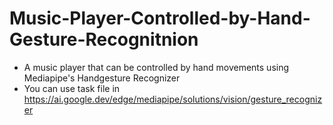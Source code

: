 # Music-Player-Controlled-by-Hand-Gesture-Recognitnion

* A music player that can be controlled by hand movements using Mediapipe's Handgesture Recognizer
* You can use task file in https://ai.google.dev/edge/mediapipe/solutions/vision/gesture_recognizer
